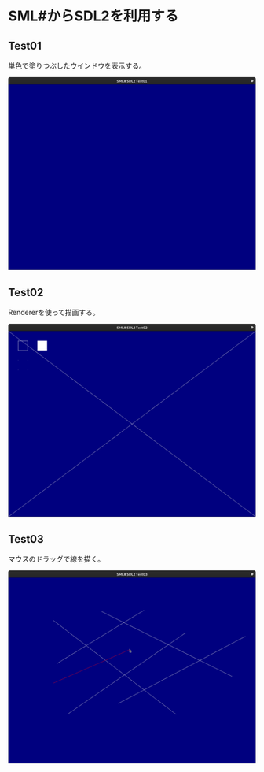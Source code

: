 # SML#からSDL2を利用する

## Test01

単色で塗りつぶしたウインドウを表示する。

![Test01 Capture](img/Test01_capture.png)

## Test02

Rendererを使って描画する。

![Test02 Capture](img/Test02_capture.png)

## Test03

マウスのドラッグで線を描く。

![Test03 Capture](img/Test03_capture.png)
